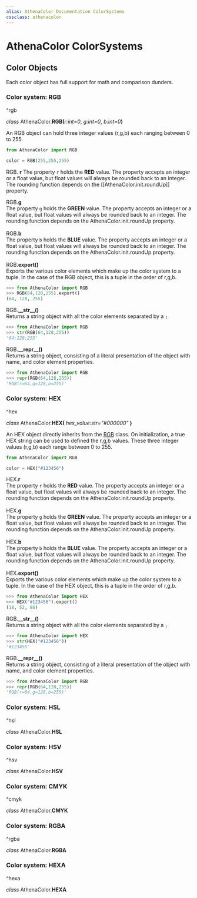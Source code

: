 ```yaml
---
alias: AthenaColor Documentation ColorSystems
cssclass: athenacolor
---
```

# AthenaColor ColorSystems
 ## Color Objects
 Each color object has full support for math and comparison dunders.
 ### Color system: RGB 
 ^rgb
 
 *class* AthenaColor.**RGB(**<var>r:int=0</var>, <var>g:int=0</var>, <var>b:int=0</var>**)**
 <div class="inset">
	An RGB object can hold three integer values (r,g,b) each ranging between 0 to 255.
</div>

```python
from AthenaColor import RGB

color = RGB(255,255,255)
```

<span class="inset"/>RGB. **r**
<span class="inset"/>
		The property <code>r</code> holds the <b>RED</b> value. The property accepts an integer or a float value, but float values will always be rounded back to an integer. The rounding function depends on the [[AthenaColor.init.roundUp]] property.

<div class="inset">
	RGB.<b>g</b>
	<div class="inset">
		The property <code>g</code> holds the <b>GREEN</b> value. The property accepts an integer or a float value, but float values will always be rounded back to an integer. The rounding function depends on the AthenaColor.init.roundUp property.
	</div>
	<br>
</div>

<div class="inset">
	RGB.<b>b</b>
	<div class="inset">
		The property <code>b</code> holds the <b>BLUE</b> value. The property accepts an integer or a float value, but float values will always be rounded back to an integer. The rounding function depends on the AthenaColor.init.roundUp property.
	</div>
	<br>
</div>

<div class="inset">
	RGB.<b>export()</b>
	<div class="inset">
		Exports the various color elements which make up the color system to a tuple. In the case of the RGB object, this is a tuple in the order of r,g,b.
	</div>
</div>

```python
>>> from AthenaColor import RGB
>>> RGB(64,128,255).export()
(64, 128, 255)
```

<div class="inset">
	RGB.<b>__str__()</b>
	<div class="inset">
		Returns a string object with all the color elements separated by a <code>;</code>
	</div>
</div>

```python
>>> from AthenaColor import RGB
>>> str(RGB(64,128,255))
'64;128;255'
```

<div class="inset">
	RGB.<b>__repr__()</b>
	<div class="inset">
		Returns a string object, consisting of a literal presentation of the object with name, and color element properties.
	</div>
</div>

```python
>>> from AthenaColor import RGB
>>> repr(RGB(64,128,255))
'RGB(r=64,g=128,b=255)'
```

 ### Color system: HEX 
 ^hex
 
*class* AthenaColor.**HEX(** *hex_value:str="#000000"* **)**
 <div class="inset">
	An HEX object directly inherits from the <a href="#^rgb"  class="internal-link" >RGB</a> class. On initialization, a true HEX string can be used to defined the r,g,b values. These three integer values (r,g,b) each range between 0 to 255.
</div>

```python
from AthenaColor import RGB

color = HEX("#123456")
```

<div class="inset">
	HEX.<b>r</b>
	<div class="inset">
		The property <code>r</code> holds the <b>RED</b> value. The property accepts an integer or a float value, but float values will always be rounded back to an integer. The rounding function depends on the AthenaColor.init.roundUp property.
	</div>
	<br>
</div>

<div class="inset">
	HEX.<b>g</b>
	<div class="inset">
		The property <code>g</code> holds the <b>GREEN</b> value. The property accepts an integer or a float value, but float values will always be rounded back to an integer. The rounding function depends on the AthenaColor.init.roundUp property.
	</div>
	<br>
</div>

<div class="inset">
	HEX.<b>b</b>
	<div class="inset">
		The property <code>b</code> holds the <b>BLUE</b> value. The property accepts an integer or a float value, but float values will always be rounded back to an integer. The rounding function depends on the AthenaColor.init.roundUp property.
	</div>
	<br>
</div>

<div class="inset">
	HEX.<b>export()</b>
	<div class="inset">
		Exports the various color elements which make up the color system to a tuple. In the case of the HEX object, this is a tuple in the order of r,g,b.
	</div>
</div>

```python
>>> from AthenaColor import HEX
>>> HEX("#123456").export()
(18, 52, 86)
```

<div class="inset">
	RGB.<b>__str__()</b>
	<div class="inset">
		Returns a string object with all the color elements separated by a <code>;</code>
	</div>
</div>

```python
>>> from AthenaColor import HEX
>>> str(HEX("#123456"))
'#123456'
```

<div class="inset">
	RGB.<b>__repr__()</b>
	<div class="inset">
		Returns a string object, consisting of a literal presentation of the object with name, and color element properties.
	</div>
</div>

```python
>>> from AthenaColor import RGB
>>> repr(RGB(64,128,255))
'RGB(r=64,g=128,b=255)'
```


 ### Color system: HSL 
 ^hsl
 
*class* AthenaColor.**HSL**
<div class="inset">

</div>

 ### Color system: HSV 
 ^hsv
 
*class* AthenaColor.**HSV**
<div class="inset">

</div>

 ### Color system: CMYK 
 ^cmyk
 
*class* AthenaColor.**CMYK**
<div class="inset">

</div>

 ### Color system: RGBA 
 ^rgba
 
*class* AthenaColor.**RGBA**
<div class="inset">

</div>

 ### Color system: HEXA 
 ^hexa
 
*class* AthenaColor.**HEXA** 
<div class="inset">

</div>
